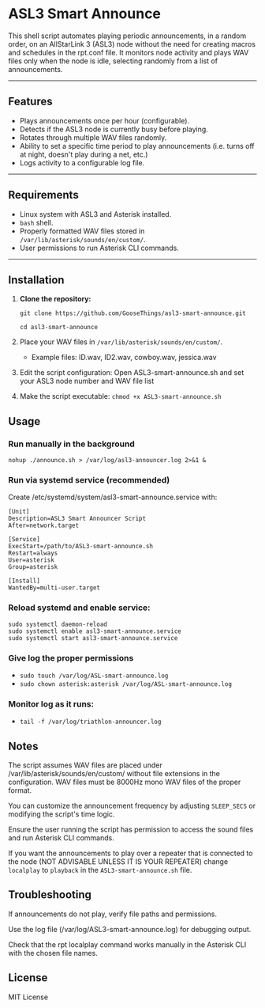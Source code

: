 # ASL3 Smart Announce

This shell script automates playing periodic announcements, in a random order, on an AllStarLink 3 (ASL3) node without the need for creating macros and schedules in the rpt.conf file. It monitors node activity and plays WAV files only when the node is idle, selecting randomly from a list of announcements.

---

## Features

- Plays announcements once per hour (configurable).
- Detects if the ASL3 node is currently busy before playing.
- Rotates through multiple WAV files randomly.
- Ability to set a specific time period to play announcements (i.e. turns off at night, doesn't play during a net, etc.)
- Logs activity to a configurable log file.

---

## Requirements

- Linux system with ASL3 and Asterisk installed.
- `bash` shell.
- Properly formatted WAV files stored in `/var/lib/asterisk/sounds/en/custom/`.
- User permissions to run Asterisk CLI commands.

---

## Installation

1. **Clone the repository:**

   ```git clone https://github.com/GooseThings/asl3-smart-announce.git```
   
   ```cd asl3-smart-announce```
   
 3. Place your WAV files in ```/var/lib/asterisk/sounds/en/custom/```.
    * Example files: ID.wav, ID2.wav, cowboy.wav, jessica.wav
 4. Edit the script configuration:
    Open ASL3-smart-announce.sh and set your ASL3 node number and WAV file list
 5. Make the script executable: ```chmod +x ASL3-smart-announce.sh```
 ## Usage
 ### Run manually in the background
```nohup ./announce.sh > /var/log/asl3-announcer.log 2>&1 &```
 ### Run via systemd service (recommended)
   Create /etc/systemd/system/asl3-smart-announce.service with: 
 
```
[Unit]
Description=ASL3 Smart Announcer Script
After=network.target

[Service]
ExecStart=/path/to/ASL3-smart-announce.sh
Restart=always
User=asterisk
Group=asterisk

[Install]
WantedBy=multi-user.target
```

 ### Reload systemd and enable service:

```
sudo systemctl daemon-reload
sudo systemctl enable asl3-smart-announce.service
sudo systemctl start asl3-smart-announce.service
```
 ### Give log the proper permissions
 * ```sudo touch /var/log/ASL-smart-announce.log```
 * ```sudo chown asterisk:asterisk /var/log/ASL-smart-announce.log```
 ### Monitor log as it runs:
  * ```tail -f /var/log/triathlon-announcer.log```

 ## Notes
The script assumes WAV files are placed under /var/lib/asterisk/sounds/en/custom/ without file extensions in the configuration. WAV files must be 8000Hz mono WAV files of the proper format.

You can customize the announcement frequency by adjusting ```SLEEP_SECS``` or modifying the script's time logic.

Ensure the user running the script has permission to access the sound files and run Asterisk CLI commands.

If you want the announcements to play over a repeater that is connected to the node (NOT ADVISABLE UNLESS IT IS YOUR REPEATER) change ```localplay``` to ```playback``` in the ```ASL3-smart-announce.sh``` file.

 ## Troubleshooting
If announcements do not play, verify file paths and permissions.

Use the log file (/var/log/ASL3-smart-announce.log) for debugging output.

Check that the rpt localplay command works manually in the Asterisk CLI with the chosen file names.

## License
MIT License
